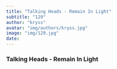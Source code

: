```yaml
---
title: "Talking Heads - Remain In Light"
subtitle: "129"
author: "kryss"
avatar: "img/authors/kryss.jpg"
image: "img/129.jpg"
date:
---
```


### Talking Heads - Remain In Light
